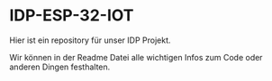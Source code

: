 # IDP-ESP-32-IOT
Hier ist ein repository für unser IDP Projekt.

Wir können in der Readme Datei alle wichtigen Infos zum Code oder anderen Dingen festhalten. 

